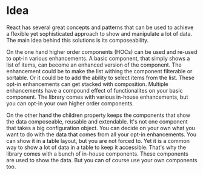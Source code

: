 # Idea

React has several great concepts and patterns that can be used to achieve a flexible yet sophisticated approach to show and manipulate a lot of data. The main idea behind this solutions is its composeability.

On the one hand higher order components (HOCs) can be used and re-used to opt-in various enhancements. A basic component, that simply shows a list of items, can become an enhanced version of the component. The enhancement could be to make the list withing the component filterable or sortable. Or it could be to add the ability to select items from the list. These opt-in enhancements can get stacked with composition. Multiple enhancements have a compound effect of functionalites on your basic component. The library comes with various in-house enhancements, but you can opt-in your own higher order components.

On the other hand the children property keeps the components that show the data composeable, reusable and extendable. It's not one component that takes a big configuration object. You can decide on your own what you want to do with the data that comes from all your opt-in enhancements. You can show it in a table layout, but you are not forced to. Yet it is a common way to show a lot of data in a table to keep it accessible. That's why the library comes with a bunch of in-house components. These components are used to show the data. But you can of course use your own components too.
